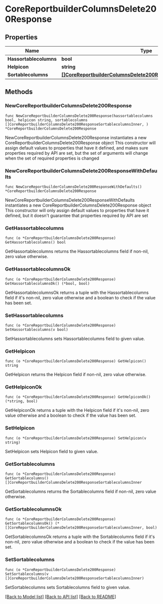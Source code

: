 # CoreReportbuilderColumnsDelete200Response

## Properties

Name | Type | Description | Notes
------------ | ------------- | ------------- | -------------
**Hassortablecolumns** | **bool** | hassortablecolumns | 
**Helpicon** | **string** | helpicon | 
**Sortablecolumns** | [**[]CoreReportbuilderColumnsDelete200ResponseSortablecolumnsInner**](CoreReportbuilderColumnsDelete200ResponseSortablecolumnsInner.md) |  | 

## Methods

### NewCoreReportbuilderColumnsDelete200Response

`func NewCoreReportbuilderColumnsDelete200Response(hassortablecolumns bool, helpicon string, sortablecolumns []CoreReportbuilderColumnsDelete200ResponseSortablecolumnsInner, ) *CoreReportbuilderColumnsDelete200Response`

NewCoreReportbuilderColumnsDelete200Response instantiates a new CoreReportbuilderColumnsDelete200Response object
This constructor will assign default values to properties that have it defined,
and makes sure properties required by API are set, but the set of arguments
will change when the set of required properties is changed

### NewCoreReportbuilderColumnsDelete200ResponseWithDefaults

`func NewCoreReportbuilderColumnsDelete200ResponseWithDefaults() *CoreReportbuilderColumnsDelete200Response`

NewCoreReportbuilderColumnsDelete200ResponseWithDefaults instantiates a new CoreReportbuilderColumnsDelete200Response object
This constructor will only assign default values to properties that have it defined,
but it doesn't guarantee that properties required by API are set

### GetHassortablecolumns

`func (o *CoreReportbuilderColumnsDelete200Response) GetHassortablecolumns() bool`

GetHassortablecolumns returns the Hassortablecolumns field if non-nil, zero value otherwise.

### GetHassortablecolumnsOk

`func (o *CoreReportbuilderColumnsDelete200Response) GetHassortablecolumnsOk() (*bool, bool)`

GetHassortablecolumnsOk returns a tuple with the Hassortablecolumns field if it's non-nil, zero value otherwise
and a boolean to check if the value has been set.

### SetHassortablecolumns

`func (o *CoreReportbuilderColumnsDelete200Response) SetHassortablecolumns(v bool)`

SetHassortablecolumns sets Hassortablecolumns field to given value.


### GetHelpicon

`func (o *CoreReportbuilderColumnsDelete200Response) GetHelpicon() string`

GetHelpicon returns the Helpicon field if non-nil, zero value otherwise.

### GetHelpiconOk

`func (o *CoreReportbuilderColumnsDelete200Response) GetHelpiconOk() (*string, bool)`

GetHelpiconOk returns a tuple with the Helpicon field if it's non-nil, zero value otherwise
and a boolean to check if the value has been set.

### SetHelpicon

`func (o *CoreReportbuilderColumnsDelete200Response) SetHelpicon(v string)`

SetHelpicon sets Helpicon field to given value.


### GetSortablecolumns

`func (o *CoreReportbuilderColumnsDelete200Response) GetSortablecolumns() []CoreReportbuilderColumnsDelete200ResponseSortablecolumnsInner`

GetSortablecolumns returns the Sortablecolumns field if non-nil, zero value otherwise.

### GetSortablecolumnsOk

`func (o *CoreReportbuilderColumnsDelete200Response) GetSortablecolumnsOk() (*[]CoreReportbuilderColumnsDelete200ResponseSortablecolumnsInner, bool)`

GetSortablecolumnsOk returns a tuple with the Sortablecolumns field if it's non-nil, zero value otherwise
and a boolean to check if the value has been set.

### SetSortablecolumns

`func (o *CoreReportbuilderColumnsDelete200Response) SetSortablecolumns(v []CoreReportbuilderColumnsDelete200ResponseSortablecolumnsInner)`

SetSortablecolumns sets Sortablecolumns field to given value.



[[Back to Model list]](../README.md#documentation-for-models) [[Back to API list]](../README.md#documentation-for-api-endpoints) [[Back to README]](../README.md)


